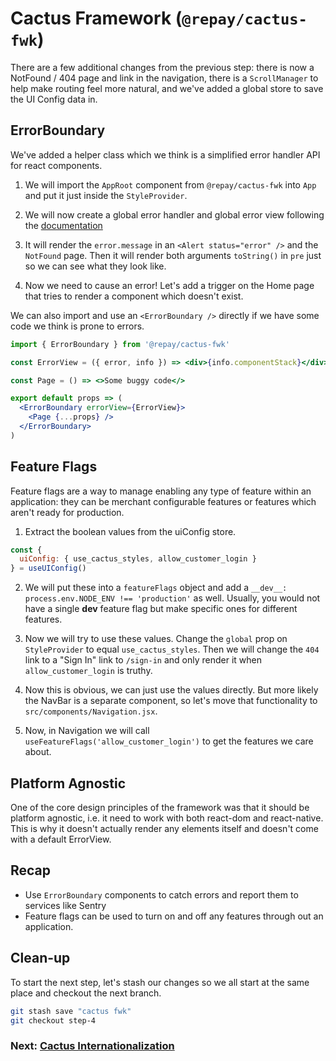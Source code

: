# Cactus Framework (`@repay/cactus-fwk`)

There are a few additional changes from the previous step: there is now a NotFound / 404 page and link in the navigation, there is a `ScrollManager` to help make routing feel more natural, and we've added a global store to save the UI Config data in.

## ErrorBoundary

We've added a helper class which we think is a simplified error handler API for react components.

1. We will import the `AppRoot` component from `@repay/cactus-fwk` into `App` and put it just inside the `StyleProvider`.

2. We will now create a global error handler and global error view following the [documentation](https://repaygithub.github.io/cactus/framework/api/error-boundary/)

3. It will render the `error.message` in an `<Alert status="error" />` and the `NotFound` page. Then it will render both arguments `toString()` in `pre` just so we can see what they look like.

4. Now we need to cause an error! Let's add a trigger on the Home page that tries to render a component which doesn't exist.

We can also import and use an `<ErrorBoundary />` directly if we have some code we think is prone to errors.

```jsx
import { ErrorBoundary } from '@repay/cactus-fwk'

const ErrorView = ({ error, info }) => <div>{info.componentStack}</div>

const Page = () => <>Some buggy code</>

export default props => (
  <ErrorBoundary errorView={ErrorView}>
    <Page {...props} />
  </ErrorBoundary>
)
```

## Feature Flags

Feature flags are a way to manage enabling any type of feature within an application: they can be merchant configurable features or features which aren't ready for production.

1. Extract the boolean values from the uiConfig store.

```js
const {
  uiConfig: { use_cactus_styles, allow_customer_login }
} = useUIConfig()
```

2. We will put these into a `featureFlags` object and add a `__dev__: process.env.NODE_ENV !== 'production'` as well. Usually, you would not have a single **dev** feature flag but make specific ones for different features.

3. Now we will try to use these values. Change the `global` prop on `StyleProvider` to equal `use_cactus_styles`. Then we will change the `404` link to a "Sign In" link to `/sign-in` and only render it when `allow_customer_login` is truthy.

4. Now this is obvious, we can just use the values directly. But more likely the NavBar is a separate component, so let's move that functionality to `src/components/Navigation.jsx`.

5. Now, in Navigation we will call `useFeatureFlags('allow_customer_login')` to get the features we care about.

## Platform Agnostic

One of the core design principles of the framework was that it should be platform agnostic, i.e. it need to work with both react-dom and react-native. This is why it doesn't actually render any elements itself and doesn't come with a default ErrorView.

## Recap

- Use `ErrorBoundary` components to catch errors and report them to services like Sentry
- Feature flags can be used to turn on and off any features through out an application.

## Clean-up

To start the next step, let's stash our changes so we all start at the same place and checkout the next branch.

```bash
git stash save "cactus fwk"
git checkout step-4
```

### Next: [Cactus Internationalization](./05-cactus-i18n.md)
